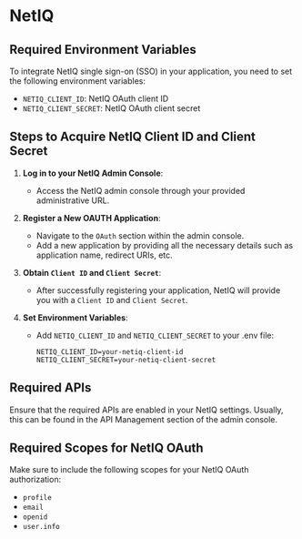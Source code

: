 # NetIQ

## Required Environment Variables

To integrate NetIQ single sign-on (SSO) in your application, you need to set the following environment variables:

- `NETIQ_CLIENT_ID`: NetIQ OAuth client ID
- `NETIQ_CLIENT_SECRET`: NetIQ OAuth client secret

## Steps to Acquire NetIQ Client ID and Client Secret

1. **Log in to your NetIQ Admin Console**:
   - Access the NetIQ admin console through your provided administrative URL.

2. **Register a New OAUTH Application**:
   - Navigate to the `OAuth` section within the admin console.
   - Add a new application by providing all the necessary details such as application name, redirect URIs, etc.

3. **Obtain `Client ID` and `Client Secret`**:
   - After successfully registering your application, NetIQ will provide you with a `Client ID` and `Client Secret`.

4. **Set Environment Variables**:
   - Add `NETIQ_CLIENT_ID` and `NETIQ_CLIENT_SECRET` to your .env file:

     ```dotenv
     NETIQ_CLIENT_ID=your-netiq-client-id
     NETIQ_CLIENT_SECRET=your-netiq-client-secret
     ```

## Required APIs

Ensure that the required APIs are enabled in your NetIQ settings. Usually, this can be found in the API Management section of the admin console.

## Required Scopes for NetIQ OAuth

Make sure to include the following scopes for your NetIQ OAuth authorization:

- `profile`
- `email`
- `openid`
- `user.info`
